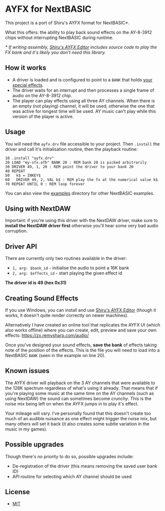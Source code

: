 # AYFX for NextBASIC

This project is a port of Shiru's AYFX format for NextBASIC*.

What this offers: the ability to play back sound effects on the AY-8-3912 chips without interrupting NextBASIC during runtime.

_\* If writing assembly, [Shiru's AYFX Editor](https://shiru.untergrund.net/software.shtml#old) includes source code to play the FX bank and it's likely you don't need this library._

## How it works

- A driver is loaded and is configured to point to a `BANK` that holds [your special effects](#creating-sound-effects).
- The driver waits for an interrupt and then processes a single frame of audio on the AY-8-3912 chip.
- The player can play effects using all three AY channels. When there is an empty (not playing) channel, it will be used, otherwise the one that was active for longest time will be used. AY music can't play while this version of the player is active.

## Usage

You will need the `ayfx.drv` file accessible to your project. Then `.install` the driver and call it's initialisation routine, then the playback routine:

```basic
10 .install "ayfx.drv"
20 LOAD "my-sfx.afb" BANK 20 : REM bank 20 is picked arbitrarily
30 DRIVER 49, 1, 20 : REM point the driver to your bank 20
40 REPEAT
50   k$ = INKEY$
60   DRIVER 49, 2, VAL k$ : REM play the fx at the numerical value k$
70 REPEAT UNTIL 0 : REM loop forever
```

You can also view the [examples](https://github.com/remy/next-ayfx/tree/main/example) directory for other NextBASIC examples.

## Using with NextDAW

Important: if you're using this driver with the NextDAW driver, make sure to **install the NextDAW driver first** otherwise you'll hear some very bad audio corruption.

## Driver API

There are currently only two routines available in the driver:

- `1, arg: $bank_id` - initialise the audio to point a 16K bank
- `2, arg: $effects_id` - start playing the given effect id

**The driver id is 49 (hex 0x31)**

## Creating Sound Effects

If you use Windows, you can install and use [Shiru's AYFX Editor](https://shiru.untergrund.net/software.shtml#old) (though it works, it doesn't quite render correctly on newer machines).

Alternatively I have created an online tool that replicates the AYFX UI (which also works offline) where you can create, edit, preview and save your own effects: https://zx.remysharp.com/audio/

Once you've designed your sound effects, **save the bank** of effects taking note of the position of the effects. This is the file you will need to load into a NextBASIC `BANK` (seen in the example on line 20).

## Known issues

The AYFX driver will playback on the 3 AY channels that were available to the 128K spectrum regardless of what's using it already. That means that if you're playing some music at the same time on the AY channels (such as using NextDAW) the sound can sometimes become _crunchy_. This is the noise mix being left on when the AYFX jumps in to play it's effect.

Your mileage will vary. I've personally found that this doesn't create too much of an audible nuisance as one effect might trigger the noise mix, but many others will set it back (it also creates some subtle variation in the music in my games).

## Possible upgrades

Though there's no priority to do so, possible upgrades include:

- De-registration of the driver (this means removing the saved user bank ID)
- API routine for selecting which AY channel should be used

## License

- [MIT](https://rem.mit-license.org)
